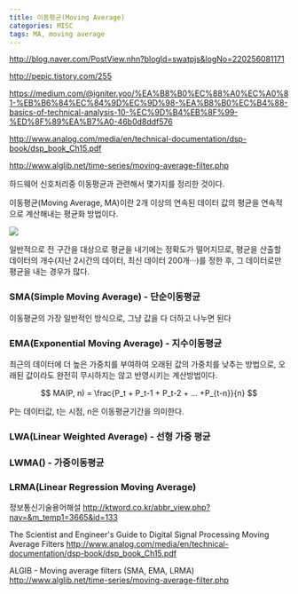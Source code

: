 ```yaml
---
title: 이동평균(Moving Average)
categories: MISC
tags: MA, moving average
---
```


http://blog.naver.com/PostView.nhn?blogId=swatpjs&logNo=220256081171

http://pepic.tistory.com/255

https://medium.com/@igniter.yoo/%EA%B8%B0%EC%88%A0%EC%A0%81-%EB%B6%84%EC%84%9D%EC%9D%98-%EA%B8%B0%EC%B4%88-basics-of-technical-analysis-10-%EC%9D%B4%EB%8F%99-%ED%8F%89%EA%B7%A0-46b0d8ddf576

http://www.analog.com/media/en/technical-documentation/dsp-book/dsp_book_Ch15.pdf

http://www.alglib.net/time-series/moving-average-filter.php

하드웨어 신호처리중 이동평균과 관련해서 몇가지를 정리한 것이다.

이동평균(Moving Average, MA)이란 2개 이상의 연속된 데이터 값의 평균을 연속적으로 계산해내는 평균화 방법이다.

![](http://ktword.co.kr/img_data/3665_1.JPG)

일반적으로 전 구간을 대상으로 평균을 내기에는 정확도가 떨어지므로, 평균을 산출할 데이터의 개수(지난 2시간의 데이터, 최신 데이터 200개···)를 정한 후, 그 데이터로만 평균을 내는 경우가 많다.



### SMA(Simple Moving Average) - 단순이동평균
이동평균의 가장 일반적인 방식으로, 그냥 값을 다 더하고 나누면 된다


### EMA(Exponential Moving Average) - 지수이동평균
최근의 데이터에 더 높은 가중치를 부여하여 오래된 값의 가중치를 낮추는 방법으로, 오래된 값이라도 완전히 무시하지는 않고 반영시키는 계산방법이다.

$$
MA(P, n) = \frac{P_t + P_t-1 + P_t-2 + ... +P_{t-n}}{n}
$$

P는 데이터값, t는 시점, n은 이동평균기간을 의미한다.

### LWA(Linear Weighted Average) - 선형 가중 평균

### LWMA() - 가중이동평균

### LRMA(Linear Regression Moving Average)




정보통신기술용어해설
http://ktword.co.kr/abbr_view.php?nav=&m_temp1=3665&id=133

The Scientist and Engineer's Guide to Digital Signal Processing Moving Average Filters
http://www.analog.com/media/en/technical-documentation/dsp-book/dsp_book_Ch15.pdf

ALGIB - Moving average filters (SMA, EMA, LRMA)
http://www.alglib.net/time-series/moving-average-filter.php

